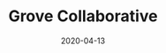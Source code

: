 ---
layout: page
title: Grove Collaborative
permalink: /grove
domain: grove.co
status: live
tags: hygiene household
date: 2020-04-13
---
